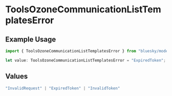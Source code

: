 # ToolsOzoneCommunicationListTemplatesError

## Example Usage

```typescript
import { ToolsOzoneCommunicationListTemplatesError } from "bluesky/models/errors";

let value: ToolsOzoneCommunicationListTemplatesError = "ExpiredToken";
```

## Values

```typescript
"InvalidRequest" | "ExpiredToken" | "InvalidToken"
```